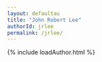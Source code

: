 ```yaml
---
layout: defaultau
title: "John Robert Lee"
authorId: jrlee
permalink: /jrlee/
---
```

{% include loadAuthor.html %}
<script>
    $(document).ready(function(){
        showAuthorBio('{{ page.authorId }}');
   });
</script>